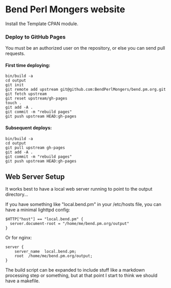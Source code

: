 # Bend Perl Mongers website

Install the Template CPAN module.

### Deploy to GitHub Pages

You must be an authorized user on the repository, or else you can send pull requests.

#### First time deploying:
```
bin/build -a
cd output
git init
git remote add upstream git@github.com:BendPerlMongers/bend.pm.org.git
git fetch upstream
git reset upstream/gh-pages
touch .
git add -A .
git commit -m "rebuild pages"
git push upstream HEAD:gh-pages
```

#### Subsequent deploys:
```
bin/build -a
cd output
git pull upstream gh-pages
git add -A .
git commit -m "rebuild pages"
git push upstream HEAD:gh-pages
```

## Web Server Setup

It works best to have a local web server running to point to the
output directory...

If you have something like "local.bend.pm" in your /etc/hosts
file, you can have a minimal lighttpd config:

    $HTTP["host"] == "local.bend.pm" {
      server.document-root = "/home/me/bend.pm.org/output"
    }

Or for nginx:

    server {
        server_name  local.bend.pm;
        root  /home/me/bend.pm.org/output;
    }

The build script can be expanded to include stuff like a markdown
processing step or something, but at that point I start to think
we should have a makefile.
